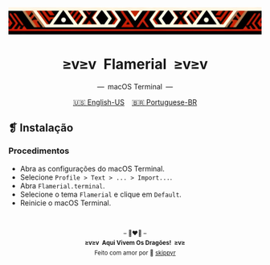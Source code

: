<p align="center">
  <img alt="" src="../../assets/ornament.png" width="1020" />
</p>
<h1 align="center">≥v≥v&ensp;Flamerial&ensp;≥v≥v</h1>
<p align="center">—&ensp;macOS Terminal&ensp;—</p>
<p align="center">
  <span><a href="https://github.com/skippyr/flamerial/blob/master/ports/macos_terminal/README.md">🇺🇸 English-US</a></span>
  &ensp;
  <span><a href="https://github.com/skippyr/flamerial/blob/master/ports/macos_terminal/README_pt-BR.md">🇧🇷 Portuguese-BR</a></span>
</p>

## ❡ Instalação
### Procedimentos
- Abra as configurações do macOS Terminal.
- Selecione `Profile > Text > ... > Import...`.
- Abra `Flamerial.terminal`.
- Selecione o tema `Flamerial` e clique em `Default`.
- Reinicie o macOS Terminal.

&ensp;
<p align="center"><sup>– 🐉❤️‍🔥 –</br><strong>≥v≥v&ensp;Aqui Vivem Os Dragões!&ensp;≥v≥</strong><br/>Feito com amor por 🍒 <a href="https://github.com/skippyr">skippyr</a></sup></p>
